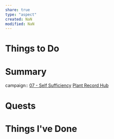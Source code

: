 ```yaml
---
share: true
type: "aspect"
created: NaN 
modified: NaN
---
```

 
# Things to Do
 
# Summary
campaign:: [07 - Self Sufficiency](./07%20-%20Self%20Sufficiency.md)
[Plant Record Hub](./Plant%20Record%20Hub.md)

# Quests


# Things I've Done

